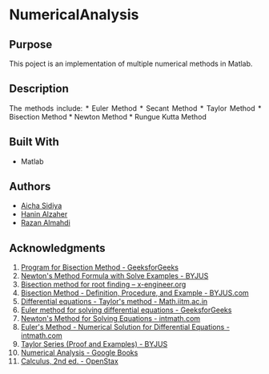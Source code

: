 # NumericalAnalysis

## Purpose
<!--Purpose of the project-->
This poject is an implementation of multiple numerical methods in Matlab.
<!--Header 2 description of the project-->
## Description

<p style="text-align: justify">
The methods include: 
* Euler Method
* Secant Method
* Taylor Method
* Bisection Method
* Newton Method
* Rungue Kutta Method

## Built With
* Matlab

## Authors
<!-- The contributors to the project-->
* [Aicha Sidiya](https://github.com/AichaSidiya)
* [Hanin Alzaher](https://github.com/hanin-az)
* [Razan Almahdi](https://github.com/RazanAlmahdi)

## Acknowledgments
<!-- Insparation files, codes, and general refrences used in writing the code of the project-->
1. [Program for Bisection Method - GeeksforGeeks](https://www.geeksforgeeks.org/program-for-bisection-method/amp/)
2. [Newton's Method Formula with Solve Examples - BYJUS](https://byjus.com/newtons-method-formula/)
3. [Bisection method for root finding – x-engineer.org](https://x-engineer.org/bisection-method/#formula)
4. [Bisection Method - Definition, Procedure, and Example - BYJUS.com](https://byjus.com/maths/bisection-method/)
5. [Differential equations - Taylor's method - Math.iitm.ac.in](https://math.iitm.ac.in/public_html/sryedida/caimna/ode/taylorseries/taylor.html)
6. [Euler method for solving differential equations - GeeksforGeeks](https://www.geeksforgeeks.org/euler-method-solving-differential-equation/)
7. [Newton's Method for Solving Equations - intmath.com](https://www.intmath.com/applications-differentiation/2-newtons-method.php)
8. [Euler's Method - Numerical Solution for Differential Equations - intmath.com](https://www.intmath.com/differential-equations/11-eulersmethod-des.php)
9. [Taylor Series (Proof and Examples) - BYJUS](https://byjus.com/maths/taylor-series/)
10. [Numerical Analysis - Google Books](https://books.google.com/books/about/Numerical_Analysis.html?id=-fgjJF9yAIwC)
11. [Calculus, 2nd ed. - OpenStax](https://openstax.org/details/books/calculus-volume-2)
